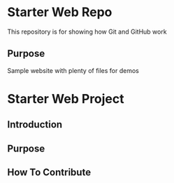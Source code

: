 # Starter Web Repo

This repository is for showing how Git and GitHub work

## Purpose

Sample website with plenty of files for demos

# Starter Web Project

## Introduction
## Purpose
## How To Contribute

